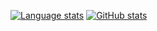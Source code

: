[![Language stats](https://github-readme-stats.vercel.app/api/top-langs/?username=tehw0lf&layout=compact&langs_count=10)](https://github.com/tehw0lf)
[![GitHub stats](https://github-readme-stats.vercel.app/api?username=tehw0lf&count_private=true&show_icons=true&theme=tokyonight)](https://github.com/tehw0lf)
